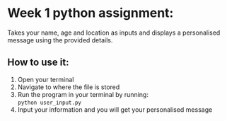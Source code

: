 # Week 1 python assignment:
Takes your name, age and location as inputs and displays a personalised message using the provided details.

## How to use it:
1. Open your terminal<br>
2. Navigate to where the file is stored<br>
3. Run the program in your terminal by running:<br>
  ``` python user_input.py ```<br>
4. Input your information and you will get your personalised message
